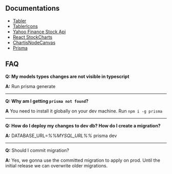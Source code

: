 ## Documentations
- [Tabler](https://tabler-react.com/documentation/)
- [TablerIcons](https://tabler-icons-react.vercel.app/)
- [Yahoo Finance Stock Api](https://www.npmjs.com/package/yahoo-finance)
- [React StockCharts](http://rrag.github.io/react-stockcharts/)
- [ChartjsNodeCanvas](https://github.com/SeanSobey/ChartjsNodeCanvas#Installation)
- [Prisma](https://www.prisma.io/docs/concepts/components/prisma-schema)

## FAQ
**Q: My models types changes are not visible in typescript**

**A:** Run prisma generate
___
**Q: Why am I getting ```prisma not found```?**

**A** You need to install it globally on your dev machine. Run  ```npm i -g prisma```
___
**Q: How do I deploy my changes to dev db? How do I create a migration?**

**A:** DATABASE_URL=*%%MYSQL_URL%%* prisma dev
___
**Q:** Should I commit migration?

**A:** Yes, we gonna use the committed migration to apply on prod. Until the initial release we can overwrite older migrations.